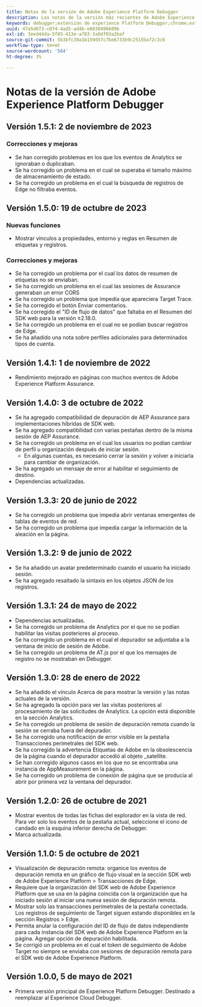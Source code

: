 ```yaml
---
title: Notas de la versión de Adobe Experience Platform Debugger
description: Las notas de la versión más recientes de Adobe Experience Platform Debugger.
keywords: debugger;extensión de experience Platform Debugger;chrome;extensión;notas de la versión
uuid: 47a5d6f3-c074-4ad5-ad4b-e6030496689b
exl-id: 3eed44da-5f85-413e-a783-3a0df03a2baf
source-git-commit: 5b3bfc38a1b159d57c7be6733b9c2515ba72c3c6
workflow-type: tm+mt
source-wordcount: '564'
ht-degree: 3%

---
```


# Notas de la versión de Adobe Experience Platform Debugger

## Versión 1.5.1: 2 de noviembre de 2023

### Correcciones y mejoras

* Se han corregido problemas en los que los eventos de Analytics se ignoraban o duplicaban.
* Se ha corregido un problema en el cual se superaba el tamaño máximo de almacenamiento de estado.
* Se ha corregido un problema en el cual la búsqueda de registros de Edge no filtraba eventos.

## Versión 1.5.0: 19 de octubre de 2023

### Nuevas funciones

* Mostrar vínculos a propiedades, entorno y reglas en Resumen de etiquetas y registros.

### Correcciones y mejoras

* Se ha corregido un problema por el cual los datos de resumen de etiquetas no se enviaban.
* Se ha corregido un problema en el cual las sesiones de Assurance generaban un error CORS
* Se ha corregido un problema que impedía que apareciera Target Trace.
* Se ha corregido el botón Enviar comentarios.
* Se ha corregido el &quot;ID de flujo de datos&quot; que faltaba en el Resumen del SDK web para la versión ≥2.18.0.
* Se ha corregido un problema en el cual no se podían buscar registros de Edge.
* Se ha añadido una nota sobre perfiles adicionales para determinados tipos de cuenta.

## Versión 1.4.1: 1 de noviembre de 2022

* Rendimiento mejorado en páginas con muchos eventos de Adobe Experience Platform Assurance.

## Versión 1.4.0: 3 de octubre de 2022

* Se ha agregado compatibilidad de depuración de AEP Assurance para implementaciones híbridas de SDK web.
* Se ha agregado compatibilidad con varias pestañas dentro de la misma sesión de AEP Assurance.
* Se ha corregido un problema en el cual los usuarios no podían cambiar de perfil u organización después de iniciar sesión.
   * En algunas cuentas, es necesario cerrar la sesión y volver a iniciarla para cambiar de organización.
* Se ha agregado un mensaje de error al habilitar el seguimiento de destino.
* Dependencias actualizadas.

## Versión 1.3.3: 20 de junio de 2022

* Se ha corregido un problema que impedía abrir ventanas emergentes de tablas de eventos de red.
* Se ha corregido un problema que impedía cargar la información de la aleación en la página.

## Versión 1.3.2: 9 de junio de 2022

* Se ha añadido un avatar predeterminado cuando el usuario ha iniciado sesión.
* Se ha agregado resaltado la sintaxis en los objetos JSON de los registros.

## Versión 1.3.1: 24 de mayo de 2022

* Dependencias actualizadas.
* Se ha corregido un problema de Analytics por el que no se podían habilitar las visitas posteriores al proceso.
* Se ha corregido un problema en el cual el depurador se adjuntaba a la ventana de inicio de sesión de Adobe.
* Se ha corregido un problema de AT.js por el que los mensajes de registro no se mostraban en Debugger.

## Versión 1.3.0: 28 de enero de 2022

* Se ha añadido el vínculo Acerca de para mostrar la versión y las notas actuales de la versión.
* Se ha agregado la opción para ver las visitas posteriores al procesamiento de las solicitudes de Analytics. La opción está disponible en la sección Analytics.
* Se ha corregido un problema de sesión de depuración remota cuando la sesión se cerraba fuera del depurador.
* Se ha corregido una notificación de error visible en la pestaña Transacciones perimetrales del SDK web.
* Se ha corregido la advertencia Etiquetas de Adobe en la obsolescencia de la página cuando el depurador accedió al objeto _satellite.
* Se han corregido algunos casos en los que no se encontraba una instancia de AppMeasurement en la página.
* Se ha corregido un problema de conexión de página que se producía al abrir por primera vez la ventana del depurador.

## Versión 1.2.0: 26 de octubre de 2021

* Mostrar eventos de todas las fichas del explorador en la vista de red. Para ver solo los eventos de la pestaña actual, seleccione el icono de candado en la esquina inferior derecha de Debugger.
* Marca actualizada.

## Versión 1.1.0: 5 de octubre de 2021

* Visualización de depuración remota: organice los eventos de depuración remota en un gráfico de flujo visual en la sección SDK web de Adobe Experience Platform > Transacciones de Edge.
* Requiere que la organización del SDK web de Adobe Experience Platform que se usa en la página coincida con la organización que ha iniciado sesión al iniciar una nueva sesión de depuración remota.
* Mostrar solo las transacciones perimetrales de la pestaña conectada. Los registros de seguimiento de Target siguen estando disponibles en la sección Registros > Edge.
* Permita anular la configuración del ID de flujo de datos independiente para cada instancia del SDK web de Adobe Experience Platform en la página. Agregar opción de depuración habilitada.
* Se corrigió un problema en el cual el token de seguimiento de Adobe Target no siempre se enviaba con sesiones de depuración remota para el SDK web de Adobe Experience Platform.

## Versión 1.0.0, 5 de mayo de 2021

* Primera versión principal de Experience Platform Debugger. Destinado a reemplazar al Experience Cloud Debugger.
